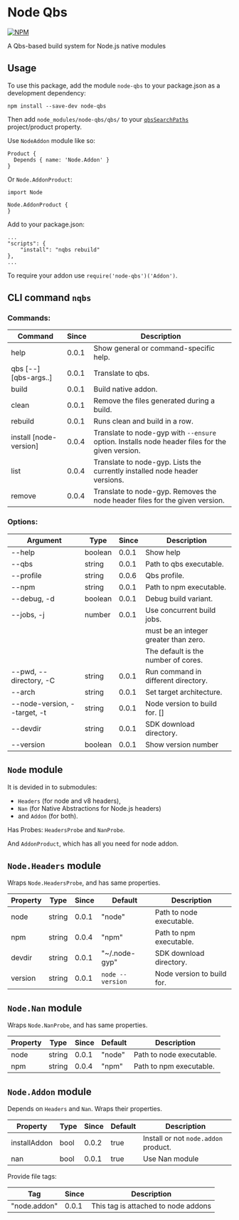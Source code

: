 Node Qbs
==========
[![NPM](https://nodei.co/npm/node-qbs.png?downloads=true&downloadRank=true&stars=true)](https://nodei.co/npm/node-qbs/)

A Qbs-based build system for Node.js native modules

## Usage

To use this package, add the module `node-qbs` to your package.json as a development dependency:

    npm install --save-dev node-qbs

Then add `node_modules/node-qbs/qbs/` to your [`qbsSearchPaths`](http://doc.qt.io/qbs/custom-modules.html) project/product property.

Use `NodeAddon` module like so:

    Product {
      Depends { name: 'Node.Addon' }
    }

Or `Node.AddonProduct`:

    import Node

    Node.AddonProduct {
    }

Add to your package.json:

    ...
    "scripts": {
        "install": "nqbs rebuild"
    },
    ...

To require your addon use `require('node-qbs')('Addon')`.

## CLI command `nqbs`

### Commands:

|        Command         | Since |                                           Description                                           |
| ---------------------- | ----- | ----------------------------------------------------------------------------------------------- |
| help                   | 0.0.1 | Show general or command-specific help.                                                          |
| qbs [--] [qbs-args..]  | 0.0.1 | Translate to qbs.                                                                               |
| build                  | 0.0.1 | Build native addon.                                                                             |
| clean                  | 0.0.1 | Remove the files generated during a build.                                                      |
| rebuild                | 0.0.1 | Runs clean and build in a row.                                                                  |
| install [node-version] | 0.0.4 | Translate to node-gyp with `--ensure` option. Installs node header files for the given version. |
| list                   | 0.0.4 | Translate to node-gyp. Lists the currently installed node header versions.                      |
| remove <node-version>  | 0.0.4 | Translate to node-gyp. Removes the node header files for the given version.                     |

### Options:

|           Argument           |  Type   | Since |                Description                |
| ---------------------------- | ------- | ----- | ----------------------------------------- |
| --help                       | boolean | 0.0.1 | Show help                                 |
| --qbs                        | string  | 0.0.1 | Path to qbs executable.                   |
| --profile                    | string  | 0.0.6 | Qbs profile.                              |
| --npm                        | string  | 0.0.1 | Path to npm executable.                   |
| --debug, -d                  | boolean | 0.0.1 | Debug build variant.                      |
| --jobs, -j <n>               | number  | 0.0.1 | Use <n> concurrent build jobs.            |
|                              |         |       | <n> must be an integer greater than zero. |
|                              |         |       | The default is the number of cores.       |
| --pwd, --directory, -C       | string  | 0.0.1 | Run command in different directory.       |
| --arch                       | string  | 0.0.1 | Set target architecture.                  |
| --node-version, --target, -t | string  | 0.0.1 | Node version to build for.   []           |
| --devdir                     | string  | 0.0.1 | SDK download directory.                   |
| --version                    | boolean | 0.0.1 | Show version number                       |

## `Node` module

It is devided in to submodules:
* `Headers` (for node and v8 headers),
* `Nan` (for Native Abstractions for Node.js headers)
* and `Addon` (for both).

Has Probes: `HeadersProbe` and `NanProbe`.

And `AddonProduct`, which has all you need for node addon.

## `Node.Headers` module

Wraps `Node.HeadersProbe`, and has same properties.

| Property |  Type  | Since |     Default      |        Description         |
| -------- | ------ | ----- | ---------------- | -------------------------- |
| node     | string | 0.0.1 | "node"           | Path to node executable.   |
| npm      | string | 0.0.4 | "npm"            | Path to npm executable.    |
| devdir   | string | 0.0.1 | "~/.node-gyp"    | SDK download directory.    |
| version  | string | 0.0.1 | `node --version` | Node version to build for. |

## `Node.Nan` module

Wraps `Node.NanProbe`, and has same properties.

| Property |  Type  | Since | Default |       Description        |
| -------- | ------ | ----- | ------- | ------------------------ |
| node     | string | 0.0.1 | "node"  | Path to node executable. |
| npm      | string | 0.0.4 | "npm"   | Path to npm executable.  |

## `Node.Addon` module

Depends on `Headers` and `Nan`. Wraps their properties.

|   Property   | Type | Since | Default |             Description              |
| ------------ | ---- | ----- | ------- | ------------------------------------ |
| installAddon | bool | 0.0.2 | true    | Install or not `node.addon` product. |
| nan          | bool | 0.0.1 | true    | Use Nan module                       |

Provide file tags:

|     Tag      | Since |             Description             |
| ------------ | ----- | ----------------------------------- |
| "node.addon" | 0.0.1 | This tag is attached to node addons |
